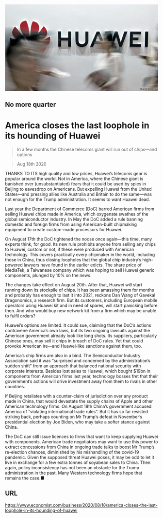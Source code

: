 ![](./images/20200822_WBP502.jpg)

## No more quarter

# America closes the last loophole in its hounding of Huawei

> In a few months the Chinese telecoms giant will run out of chips—and options

> Aug 18th 2020

THANKS TO ITS high quality and low prices, Huawei’s telecoms gear is popular around the world. Not in America, where the Chinese giant is banished over (unsubstantiated) fears that it could be used by spies in Beijing to eavesdrop on Americans. But expelling Huawei from the United States—and pressing allies like Australia and Britain to do the same—was not enough for the Trump administration. It seems to want Huawei dead.

Last year the Department of Commerce (DoC) barred American firms from selling Huawei chips made in America, which oxygenate swathes of the global semiconductor industry. In May the DoC added a rule banning domestic and foreign firms from using American-built chipmaking equipment to create custom-made processors for Huawei.

On August 17th the DoC tightened the noose once again—this time, many experts think, for good. Its new rule prohibits anyone from selling any chips to Huawei, custom or not, if these were produced with American technology. This covers practically every chipmaker in the world, including those in China, thus closing loopholes that the global chip industry’s high-powered lawyers have found in the earlier edicts. The share price of MediaTek, a Taiwanese company which was hoping to sell Huawei generic components, plunged by 10% on the news.

The changes take effect on August 20th. After that, Huawei will start running down its stockpile of chips. It has been amassing them for months and probably has enough to last it into 2021, reckons Dan Wang of Gavekal Dragonomics, a research firm. But its customers, including European mobile operators using Huawei kit and in need of spares, will start panicking before then. And who would buy new network kit from a firm which may be unable to fulfil orders?

Huawei’s options are limited. It could sue, claiming that the DoC’s actions contravene America’s own laws, but its two ongoing lawsuits against the American government already look like long shots. Its suppliers, particularly Chinese ones, may sell it chips in breach of DoC rules. Yet that could provoke American ire—and Huawei-like sanctions against them, too.

America’s chip firms are also in a bind. The Semiconductor Industry Association said it was “surprised and concerned by the administration’s sudden shift” from an approach that balanced national security with corporate interests. Besides lost sales to Huawei, which bought $19bn in components from American firms last year, technology bosses fret that their government’s actions will drive investment away from them to rivals in other countries.

If Beijing retaliates with a counter-claim of jurisdiction over any product made in China, that would devastate the supply chains of Apple and other American technology firms. On August 18th China’s government accused America of “violating international trade rules”. But it has so far resisted striking back, perhaps counting on Mr Trump’s defeat in November’s presidential election by Joe Biden, who may take a softer stance against China.

The DoC can still issue licences to firms that want to keep supplying Huawei with components. American trade negotiators may want to use this power to extract concessions from China in ongoing trade talks to boost Mr Trump’s re-election chances, diminished by his mishandling of the covid-19 pandemic. Given the supposed threat Huawei poses, it may be odd to let it live in exchange for a few extra tonnes of soyabean sales to China. Then again, policy inconsistency has not been an obstacle for the Trump administration in the past. Many Western technology firms hope that remains the case.■

## URL

https://www.economist.com/business/2020/08/18/america-closes-the-last-loophole-in-its-hounding-of-huawei
